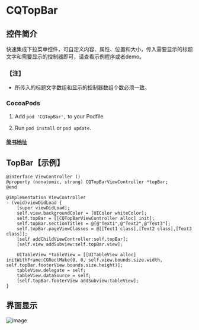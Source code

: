 # CQTopBar
## 控件简介
快速集成下拉菜单控件，可自定义内容、属性、位置和大小，传入需要显示的标题文字和需要显示的控制器即可，请查看示例程序或者demo。
### 【注】
- 所传入的标题文字数组和显示的控制器数组个数必须一致。
### CocoaPods

1. Add `pod 'CQTopBar',` to your Podfile.

2. Run `pod install` or `pod update`.

#### [简书地址](#https://www.jianshu.com/p/b8f8f73b0efa)

## <a id="TopBar"></a> TopBar【示例】
```objc
@interface ViewController ()
@property (nonatomic, strong) CQTopBarViewController *topBar;
@end

@implementation ViewController
- (void)viewDidLoad {
    [super viewDidLoad];
    self.view.backgroundColor = [UIColor whiteColor];
    self.topBar = [[CQTopBarViewController alloc] init];
    self.topBar.sectionTitles = @[@"Text1",@"Text2",@"Text3"];
    self.topBar.pageViewClasses = @[[Text1 class],[Text2 class],[Text3 class]];
    [self addChildViewController:self.topBar];
    [self.view addSubview:self.topBar.view];
    
    UITableView *tableView = [[UITableView alloc] initWithFrame:CGRectMake(0, 0, self.view.bounds.size.width, self.topBar.footerView.bounds.size.height)];
    tableView.delegate = self;
    tableView.dataSource = self;
    [self.topBar.footerView addSubview:tableView];
}
```
## 界面显示

![image](https://github.com/cq1402272764/CQTopBar/blob/master/Res/TopBar.png)
